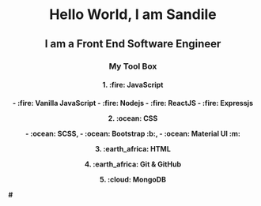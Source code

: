 <h1 align="center">Hello World, I am Sandile</h1>


<h2 align="center"> I am a Front End Software Engineer</h2>


<h3 align="center">My Tool Box </h3>

<h4 align="center">1. :fire: JavaScript<h4/>
    <p align="center">- :fire: Vanilla JavaScript
    - :fire: Nodejs
    - :fire: ReactJS
    - :fire: Expressjs</p>
<p align="center">2. :ocean: CSS</p>
    <p align="center">- :ocean: SCSS,
    - :ocean: Bootstrap :b:,
    - :ocean: Material UI :m:</p>
<p align="center">3. :earth_africa: HTML</p>
<p align="center">4. :earth_africa: Git & GitHub</p>
<p align="center">5. :cloud: MongoDB</p>
#



